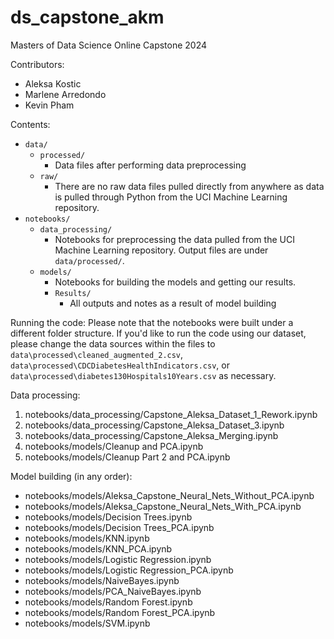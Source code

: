 # ds_capstone_akm
Masters of Data Science Online Capstone 2024

Contributors: 
- Aleksa Kostic
- Marlene Arredondo
- Kevin Pham

Contents:
- `data/`
    - `processed/`
        - Data files after performing data preprocessing
    - `raw/`
        - There are no raw data files pulled directly from anywhere as data is pulled through Python from the UCI Machine Learning repository. 
- `notebooks/`
    - `data_processing/`
        - Notebooks for preprocessing the data pulled from the UCI Machine Learning repository. Output files are under `data/processed/`.
    - `models/`
        - Notebooks for building the models and getting our results.
        - `Results/`
            - All outputs and notes as a result of model building

Running the code: Please note that the notebooks were built under a different folder structure. If you'd like to run the code using our dataset, please change the data sources within the files to `data\processed\cleaned_augmented_2.csv`, `data\processed\CDCDiabetesHealthIndicators.csv`, or `data\processed\diabetes130Hospitals10Years.csv` as necessary.

Data processing: 
1. notebooks/data_processing/Capstone_Aleksa_Dataset_1_Rework.ipynb
2. notebooks/data_processing/Capstone_Aleksa_Dataset_3.ipynb
3. notebooks/data_processing/Capstone_Aleksa_Merging.ipynb
4. notebooks/models/Cleanup and PCA.ipynb
5. notebooks/models/Cleanup Part 2 and PCA.ipynb

Model building (in any order):
- notebooks/models/Aleksa_Capstone_Neural_Nets_Without_PCA.ipynb
- notebooks/models/Aleksa_Capstone_Neural_Nets_With_PCA.ipynb
- notebooks/models/Decision Trees.ipynb
- notebooks/models/Decision Trees_PCA.ipynb
- notebooks/models/KNN.ipynb
- notebooks/models/KNN_PCA.ipynb
- notebooks/models/Logistic Regression.ipynb
- notebooks/models/Logistic Regression_PCA.ipynb
- notebooks/models/NaiveBayes.ipynb
- notebooks/models/PCA_NaiveBayes.ipynb
- notebooks/models/Random Forest.ipynb
- notebooks/models/Random Forest_PCA.ipynb
- notebooks/models/SVM.ipynb
